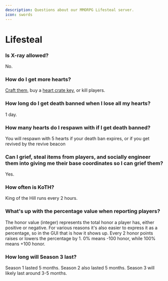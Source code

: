 ```yaml
---
description: Questions about our MMORPG Lifesteal server.
icon: swords
---
```


# Lifesteal

### **Is X-ray allowed?**

No.

### How do I get more hearts?

[Craft them](../lifesteal/introduction.md), buy a [heart crate key](https://torrent.tebex.io/package/6290037), or kill players.

### How long do I get death banned when I lose all my hearts?

1 day.

### How many hearts do I respawn with if I get death banned?

You will respawn with 5 hearts if your death ban expires, or if you get revived by the revive beacon

### **Can I grief, steal items from players, and socially engineer them into giving me their base coordinates so I can grief them?**

Yes.

### How often is KoTH?

King of the Hill runs every 2 hours.

### What's up with the percentage value when reporting players?

The honor value (integer) represents the total honor a player has, either positive or negative. For various reasons it's also easier to express it as a percentage, so in the GUI that is how it shows up. Every 2 honor points raises or lowers the percentage by 1. 0% means -100 honor, while 100% means +100 honor.

### How long will Season 3 last?

Season 1 lasted 5 months. Season 2 also lasted 5 months. Season 3 will likely last around 3-5 months.
